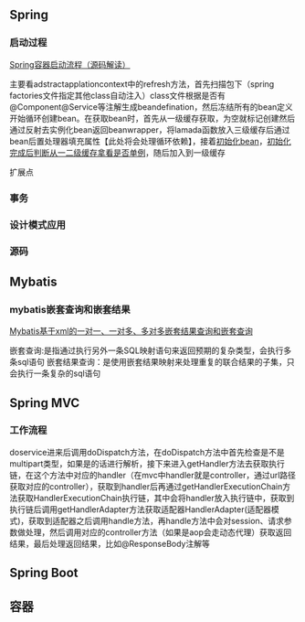 ## Spring

### 启动过程

[Spring容器启动流程（源码解读）](https://juejin.cn/post/6906637797080170510) 

主要看adstractapplationcontext中的refresh方法，首先扫描包下（spring factories文件指定其他class自动注入）class文件根据是否有@Component@Service等注解生成beandefination，然后冻结所有的bean定义开始循环创建bean。在获取bean时，首先从一级缓存获取，为空就标记创建然后通过反射去实例化bean返回beanwrapper，将lamada函数放入三级缓存后通过bean后置处理器填充属性【此处将会处理循环依赖】，接着[初始化bean](https://blog.csdn.net/weixin_38192427/article/details/116449682?ops_request_misc=&request_id=&biz_id=102&utm_term=initializeBean&utm_medium=distribute.pc_search_result.none-task-blog-2~all~sobaiduweb~default-0-116449682.nonecase&spm=1018.2226.3001.4187)，[初始化完成后判断从一二级缓存拿看是否单例](https://blog.csdn.net/qq_18297675/article/details/103674833)，随后加入到一级缓存

扩展点

### 事务

### 设计模式应用

### 源码

## Mybatis

### mybatis嵌套查询和嵌套结果

[Mybatis基于xml的一对一、一对多、多对多嵌套结果查询和嵌套查询](https://blog.csdn.net/qq_41615095/article/details/127900150) 

嵌套查询:是指通过执行另外一条SQL映射语句来返回预期的复杂类型，会执行多条sql语句
嵌套结果查询：是使用嵌套结果映射来处理重复的联合结果的子集，只会执行一条复杂的sql语句

## Spring MVC

### 工作流程

doservice进来后调用doDispatch方法，在doDispatch方法中首先检查是不是multipart类型，如果是的话进行解析，接下来进入getHandler方法去获取执行链，在这个方法中对应的handler（在mvc中handler就是controller，通过url路径获取对应的controller），获取到handler后再通过getHandlerExecutionChain方法获取HandlerExecutionChain执行链，其中会将handler放入执行链中，获取到执行链后调用getHandlerAdapter方法获取适配器HandlerAdapter(适配器模式)，获取到适配器之后调用handle方法，再handle方法中会对session、请求参数做处理，然后调用对应的controller方法（如果是aop会走动态代理）获取返回结果，最后处理返回结果，比如@ResponseBody注解等

## Spring Boot

## 容器